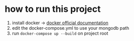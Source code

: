 # how to run this project
1. install docker -> [docker official documentation](https://docs.docker.com/)
2. edit the docker-compose.yml to use your mongodb path
3. run `docker-compose up --build` on project root
